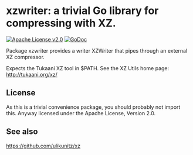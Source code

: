 # xzwriter: a trivial Go library for compressing with XZ.

[![Apache License v2.0](https://img.shields.io/badge/license-Apache%20License%202.0-blue.svg)](https://www.apache.org/licenses/LICENSE-2.0.txt)
[![GoDoc](https://godoc.org/github.com/wjkohnen/xzwriter?status.svg)](https://godoc.org/github.com/wjkohnen/xzwriter)

Package xzwriter provides a writer XZWriter that pipes through an external XZ
compressor.

Expects the Tukaani XZ tool in $PATH. See the XZ Utils home page:
<http://tukaani.org/xz/>

## License
As this is a trivial convenience package, you should probably not import this. Anyway
licensed under the Apache License, Version 2.0.

## See also
https://github.com/ulikunitz/xz
